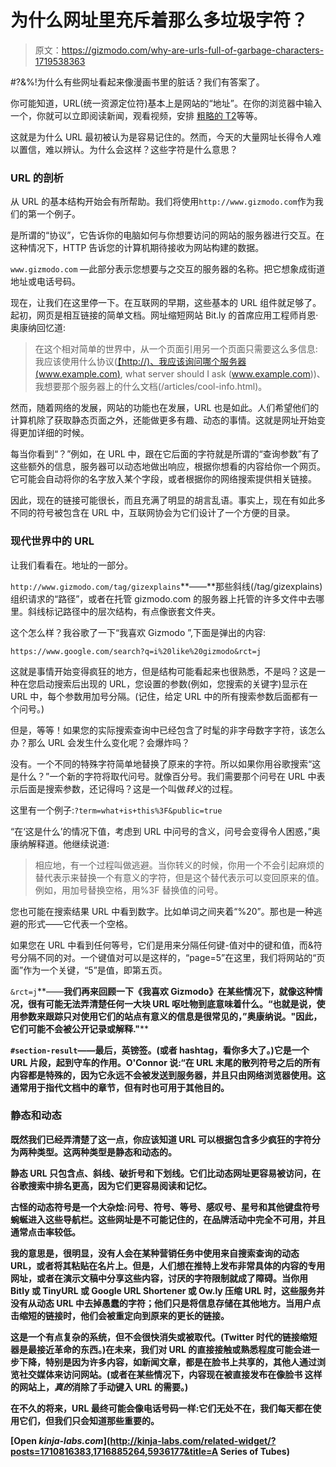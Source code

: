 # 为什么网址里充斥着那么多垃圾字符？

> 原文：<https://gizmodo.com/why-are-urls-full-of-garbage-characters-1719538363>

#?&%!为什么有些网址看起来像漫画书里的脏话？我们有答案了。

你可能知道，URL(统一资源定位符)基本上是网站的“地址”。在你的浏览器中输入一个，你就可以立即阅读新闻，观看视频，安排 [粗略的 T2](http://gizmodo.com/hackers-threaten-to-expose-40-million-cheating-ashleyma-1718965334)等等。



这就是为什么 URL 最初被认为是容易记住的。然而，今天的大量网址长得令人难以置信，难以辨认。为什么会这样？这些字符是什么意思？

### URL 的剖析

从 URL 的基本结构开始会有所帮助。我们将使用`http://www.gizmodo.com`作为我们的第一个例子。

是所谓的“协议”，它告诉你的电脑如何与你想要访问的网站的服务器进行交互。在这种情况下，HTTP 告诉您的计算机期待接收为网站构建的数据。

`www.gizmodo.com` —此部分表示您想要与之交互的服务器的名称。把它想象成街道地址或电话号码。

现在，让我们在这里停一下。在互联网的早期，这些基本的 URL 组件就足够了。起初，网页是相互链接的简单文档。网址缩短网站 Bit.ly 的首席应用工程师肖恩·奥康纳回忆道:

> 在这个相对简单的世界中，从一个页面引用另一个页面只需要这么多信息:我应该使用什么协议([【http://)、我应该询问哪个服务器(www.example.com)](http://), what server should I ask (www.example.com))、我想要那个服务器上的什么文档(/articles/cool-info.html)。

然而，随着网络的发展，网站的功能也在发展，URL 也是如此。人们希望他们的计算机除了获取静态页面之外，还能做更多有趣、动态的事情。这就是网址开始变得更加详细的时候。

每当你看到“？”例如，在 URL 中，跟在它后面的字符就是所谓的“查询参数”有了这些额外的信息，服务器可以动态地做出响应，根据你想看的内容给你一个网页。它可能会自动将你的名字放入某个字段，或者根据你的网络搜索提供相关链接。

因此，现在的链接可能很长，而且充满了明显的胡言乱语。事实上，现在有如此多不同的符号被包含在 URL 中，互联网协会为它们设计了一个方便的目录。

### 现代世界中的 URL

让我们看看在。地址的一部分。

`http://www.gizmodo.com/tag/gizexplains`**——**那些斜线(/tag/gizexplains)组织请求的“路径”，或者在托管 gizmodo.com 的服务器上托管的许多文件中去哪里。斜线标记路径中的层次结构，有点像嵌套文件夹。

这个怎么样？我谷歌了一下“我喜欢 Gizmodo ”,下面是弹出的内容:

`https://www.google.com/search?q=i%20like%20gizmodo&rct=j`

这就是事情开始变得疯狂的地方，但是结构可能看起来也很熟悉，不是吗？这是一种在您启动搜索后出现的 URL，您设置的参数(例如，您搜索的关键字)显示在 URL 中，每个参数用加号分隔。(记住，给定 URL 中的所有搜索参数后面都有一个问号。)

但是，等等！如果您的实际搜索查询中已经包含了时髦的非字母数字字符，该怎么办？那么 URL 会发生什么变化呢？会爆炸吗？

没有。一个不同的特殊字符简单地替换了原来的字符。所以如果你用谷歌搜索“这是什么？”一个新的字符将取代问号。就像百分号。我们需要那个问号在 URL 中表示后面是搜索参数，还记得吗？这是一个叫做*转义*的过程。

这里有一个例子:`?term=what+is+this%3F&public=true`

“在‘这是什么’的情况下值，考虑到 URL 中问号的含义，问号会变得令人困惑，”奥康纳解释道。他继续说道:

> 相应地，有一个过程叫做逃避。当你转义的时候，你用一个不会引起麻烦的替代表示来替换一个有意义的字符，但是这个替代表示可以变回原来的值。例如，用加号替换空格，用%3F 替换值的问号。

您也可能在搜索结果 URL 中看到数字。比如单词之间夹着“%20”。那也是一种逃避的形式——它代表一个空格。

如果您在 URL 中看到任何等号，它们是用来分隔任何键-值对中的键和值，而&符号分隔不同的对。一个键值对可以是这样的，“page=5”在这里，我们将网站的“页面”作为一个关键，“5”是值，即第五页。

`&rct=j`**——**我们再来回顾一下《我喜欢 Gizmodo》在某些情况下，就像这种情况，很有可能无法弄清楚任何一大块 URL 呕吐物到底意味着什么。“也就是说，使用参数来跟踪只对使用它们的站点有意义的信息是很常见的，”奥康纳说。"因此，它们可能不会被公开记录或解释."****

****`#section-result`**——**最后，英镑签。(或者 hashtag，看你多大了。)它是一个 URL 片段，起到守车的作用。O'Connor 说:“在 URL 末尾的散列符号之后的所有内容都是特殊的，因为它永远不会被发送到服务器，并且只由网络浏览器使用。这通常用于指代文档中的章节，但有时也可用于其他目的。********

### ******静态和动态******

******既然我们已经弄清楚了这一点，你应该知道 URL 可以根据包含多少疯狂的字符分为两种类型。这两种类型是静态和动态的。******

******静态 URL 只包含点、斜线、破折号和下划线。它们比动态网址更容易被访问，在谷歌搜索中排名更高，因为它们更容易阅读和记忆。****** 

******古怪的动态符号是一个大杂烩:问号、符号、等号、感叹号、星号和其他键盘符号蜿蜒进入这些导航栏。这些网址是不可能记住的，在品牌活动中完全不可用，并且通常点击率较低。******

******我的意思是，很明显，没有人会在某种营销任务中使用来自搜索查询的动态 URL，或者将其粘贴在名片上。但是，人们想在推特上发布非常具体的内容的专用网址，或者在演示文稿中分享这些内容，讨厌的字符限制就成了障碍。当你用 Bitly 或 TinyURL 或 Google URL Shortener 或 Ow.ly 压缩 URL 时，这些服务并没有从动态 URL 中去掉愚蠢的字符；他们只是将信息存储在其他地方。当用户点击缩短的链接时，他们会被重定向到原来的更长的链接。******

******这是一个有点复杂的系统，但不会很快消失或被取代。(Twitter 时代的链接缩短器是最接近革命的东西。)在未来，我们对 URL 的直接接触或熟悉程度可能会进一步下降，特别是因为许多内容，如新闻文章，都是在脸书上共享的，其他人通过浏览社交媒体来访问网站。(或者在某些情况下，内容现在被直接发布在像脸书 这样的网站上，*真的*消除了手动键入 URL 的需要。)******

******在不久的将来，URL 最终可能会像电话号码一样:它们无处不在，我们每天都在使用它们，但我们只会知道那些重要的。******

******[Open *kinja-labs.com*](http://kinja-labs.com/related-widget/?posts=1710816383,1716885264,5936177&title=A Series of Tubes)******